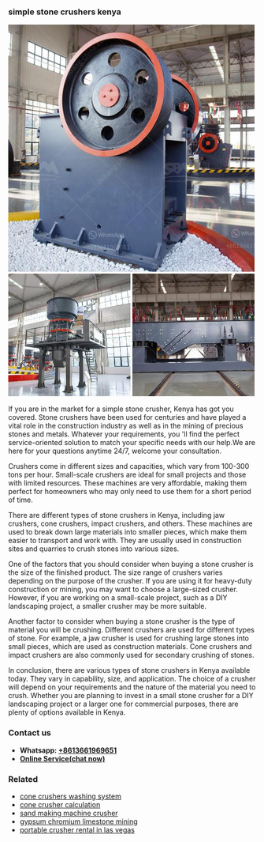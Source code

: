 <h3>simple stone crushers kenya</h3><img src='1708663629.jpg' alt=''><p>If you are in the market for a simple stone crusher, Kenya has got you covered. Stone crushers have been used for centuries and have played a vital role in the construction industry as well as in the mining of precious stones and metals. Whatever your requirements, you 'll find the perfect service-oriented solution to match your specific needs with our help.We are here for your questions anytime 24/7, welcome your consultation.</p><p>Crushers come in different sizes and capacities, which vary from 100-300 tons per hour. Small-scale crushers are ideal for small projects and those with limited resources. These machines are very affordable, making them perfect for homeowners who may only need to use them for a short period of time.</p><p>There are different types of stone crushers in Kenya, including jaw crushers, cone crushers, impact crushers, and others. These machines are used to break down large materials into smaller pieces, which make them easier to transport and work with. They are usually used in construction sites and quarries to crush stones into various sizes.</p><p>One of the factors that you should consider when buying a stone crusher is the size of the finished product. The size range of crushers varies depending on the purpose of the crusher. If you are using it for heavy-duty construction or mining, you may want to choose a large-sized crusher. However, if you are working on a small-scale project, such as a DIY landscaping project, a smaller crusher may be more suitable.</p><p>Another factor to consider when buying a stone crusher is the type of material you will be crushing. Different crushers are used for different types of stone. For example, a jaw crusher is used for crushing large stones into small pieces, which are used as construction materials. Cone crushers and impact crushers are also commonly used for secondary crushing of stones.</p><p>In conclusion, there are various types of stone crushers in Kenya available today. They vary in capability, size, and application. The choice of a crusher will depend on your requirements and the nature of the material you need to crush. Whether you are planning to invest in a small stone crusher for a DIY landscaping project or a larger one for commercial purposes, there are plenty of options available in Kenya.</p><h3>Contact us</h3><ul><li><strong>Whatsapp:&nbsp;<a href="https://wa.me/8613661969651">+8613661969651</a></strong></li><li><a href="https://swt.shibang-china.com/?git&amp;zhl&amp;simple stone crushers kenya"><strong>Online Service(chat now)</strong></a></li></ul><h3>Related</h3><ul><li><a href='cone crushers washing system.md'>cone crushers washing system</a></li><li><a href='cone crusher calculation.md'>cone crusher calculation</a></li><li><a href='sand making machine crusher.md'>sand making machine crusher</a></li><li><a href='gypsum chromium limestone mining.md'>gypsum chromium limestone mining</a></li><li><a href='portable crusher rental in las vegas.md'>portable crusher rental in las vegas</a></li></ul>
